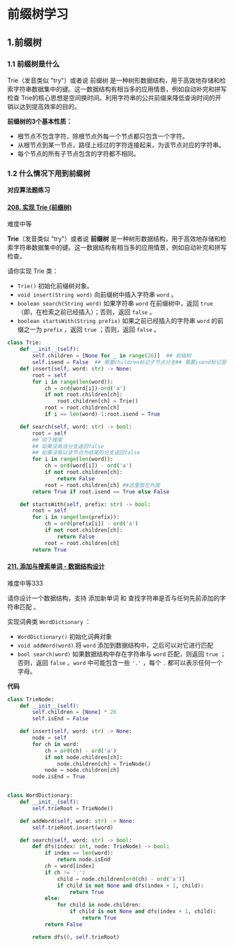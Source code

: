 # 前缀树学习

## 1.前缀树

### 1.1 前缀树是什么
Trie（发音类似 "try"）或者说 前缀树 是一种树形数据结构，用于高效地存储和检索字符串数据集中的键。这一数据结构有相当多的应用情景，例如自动补完和拼写检查
Trie的核心思想是空间换时间。利用字符串的公共前缀来降低查询时间的开销以达到提高效率的目的。

**前缀树的3个基本性质：**

- 根节点不包含字符，除根节点外每一个节点都只包含一个字符。
- 从根节点到某一节点，路径上经过的字符连接起来，为该节点对应的字符串。
- 每个节点的所有子节点包含的字符都不相同。

### 1.2 什么情况下用到前缀树
**对应算法题练习**

#### [208. 实现 Trie (前缀树)](https://leetcode-cn.com/problems/implement-trie-prefix-tree/)

难度中等

**Trie**（发音类似 "try"）或者说 **前缀树** 是一种树形数据结构，用于高效地存储和检索字符串数据集中的键。这一数据结构有相当多的应用情景，例如自动补完和拼写检查。

请你实现 Trie 类：

- `Trie()` 初始化前缀树对象。
- `void insert(String word)` 向前缀树中插入字符串 `word` 。
- `boolean search(String word)` 如果字符串 `word` 在前缀树中，返回 `true`（即，在检索之前已经插入）；否则，返回 `false` 。
- `boolean startsWith(String prefix)` 如果之前已经插入的字符串 `word` 的前缀之一为 `prefix` ，返回 `true` ；否则，返回 `false` 。


```python
class Trie:
    def __init__(self):
        self.children = [None for _ in range(26)]  ## 前缀树
        self.isend = False  ## 需要children标记子节点分支## 需要isend标记是否存在以该节点结束的子节点
    def insert(self, word: str) -> None:
        root = self
        for i in range(len(word)):
            ch = ord(word[i])-ord('a')
            if not root.children[ch]:
                root.children[ch] = Trie()
            root = root.children[ch]
            if i == len(word)-1:root.isend = True

    def search(self, word: str) -> bool:
        root = self
        ## 向下搜索
        ## 如果没有该分支返回false
        ## 如果没有以该节点为结尾的分支返回false
        for i in range(len(word)):
            ch = ord(word[i]) - ord('a')
            if not root.children[ch]:
                return False
            root = root.children[ch] ##这里放在外面
        return True if root.isend == True else False

    def startsWith(self, prefix: str) -> bool:
        root = self
        for i in range(len(prefix)):
            ch = ord(prefix[i]) - ord('a')
            if not root.children[ch]:
                return False
            root = root.children[ch]
        return True 

```





#### [211. 添加与搜索单词 - 数据结构设计](https://leetcode-cn.com/problems/design-add-and-search-words-data-structure/)

难度中等333

请你设计一个数据结构，支持 添加新单词 和 查找字符串是否与任何先前添加的字符串匹配 。

实现词典类 `WordDictionary` ：

- `WordDictionary()` 初始化词典对象
- `void addWord(word)` 将 `word` 添加到数据结构中，之后可以对它进行匹配
- `bool search(word)` 如果数据结构中存在字符串与 `word` 匹配，则返回 `true` ；否则，返回  `false` 。`word` 中可能包含一些 `'.'` ，每个 `.` 都可以表示任何一个字母。

**代码**

```python
class TrieNode:
    def __init__(self):
        self.children = [None] * 26
        self.isEnd = False

    def insert(self, word: str) -> None:
        node = self
        for ch in word:
            ch = ord(ch) - ord('a')
            if not node.children[ch]:
                node.children[ch] = TrieNode()
            node = node.children[ch]
        node.isEnd = True


class WordDictionary:
    def __init__(self):
        self.trieRoot = TrieNode()

    def addWord(self, word: str) -> None:
        self.trieRoot.insert(word)

    def search(self, word: str) -> bool:
        def dfs(index: int, node: TrieNode) -> bool:
            if index == len(word):
                return node.isEnd
            ch = word[index]
            if ch != '.':
                child = node.children[ord(ch) - ord('a')]
                if child is not None and dfs(index + 1, child):
                    return True
            else:
                for child in node.children:
                    if child is not None and dfs(index + 1, child):
                        return True
            return False

        return dfs(0, self.trieRoot)




```


